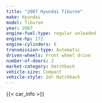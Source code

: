 ```yaml
---
title: "2007 Hyundai Tiburon"
make: Hyundai
model: Tiburon
year: 2007
engine-fuel-type: regular unleaded
engine-hp: 172
engine-cylinders: 6
transmission-type: Automatic
driven-wheels: Front wheel drive
number-of-doors: 2
market-category: Hatchback
vehicle-size: Compact
vehicle-style: 2dr Hatchback
---
```


{{< car_info >}}

